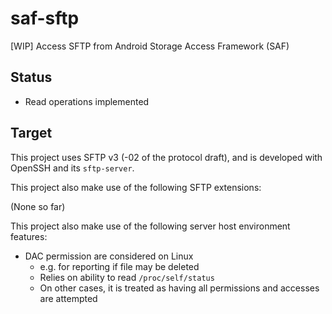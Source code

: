 # saf-sftp

[WIP] Access SFTP from Android Storage Access Framework (SAF)

## Status

* Read operations implemented

## Target

This project uses SFTP v3 (-02 of the protocol draft), and is developed with OpenSSH and its `sftp-server`.

This project also make use of the following SFTP extensions:

(None so far)

This project also make use of the following server host environment features:

- DAC permission are considered on Linux
	- e.g. for reporting if file may be deleted
	- Relies on ability to read `/proc/self/status`
	- On other cases, it is treated as having all permissions and accesses are attempted
